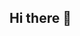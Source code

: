 ## Hi there 👋

<!--
**luka-nascimento-menin/luka-nascimento-menin** is a ✨ _special_ ✨ repository because its `README.md` (this file) appears on your GitHub profile.

Here are some ideas to get you started:

- 🔭 I’m currently working on ...
- 🌱 I’m currently learning ...
- 👯 I’m looking to collaborate on ...
- 🤔 I’m looking for help with GitEdu
- 💬 Ask me about ...
- 📫 How to reach me: ...
- 😄 Pronouns: ...
- ⚡ Fun fact: ...
-->
